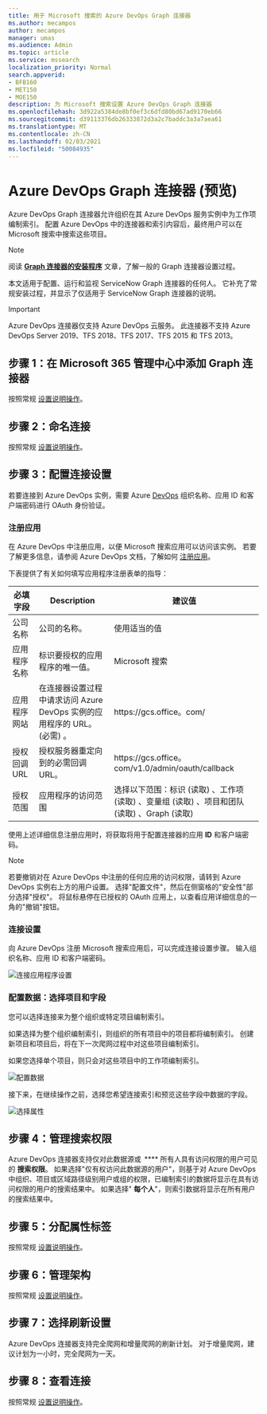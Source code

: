 ```yaml
---
title: 用于 Microsoft 搜索的 Azure DevOps Graph 连接器
ms.author: mecampos
author: mecampos
manager: umas
ms.audience: Admin
ms.topic: article
ms.service: mssearch
localization_priority: Normal
search.appverid:
- BFB160
- MET150
- MOE150
description: 为 Microsoft 搜索设置 Azure DevOps Graph 连接器
ms.openlocfilehash: 3d922a5384de8bf0ef3c6dfd80bd67ad9170eb66
ms.sourcegitcommit: d39113376db26333872d3a2c7baddc3a3a7aea61
ms.translationtype: MT
ms.contentlocale: zh-CN
ms.lasthandoff: 02/03/2021
ms.locfileid: "50084935"
---
```

<!---Previous ms.author: shgrover --->

# <a name="azure-devops-graph-connector-preview"></a>Azure DevOps Graph 连接器 (预览) 

Azure DevOps Graph 连接器允许组织在其 Azure DevOps 服务实例中为工作项编制索引。 配置 Azure DevOps 中的连接器和索引内容后，最终用户可以在 Microsoft 搜索中搜索这些项目。

> [!NOTE]
> 阅读 [**Graph 连接器的安装程序**](configure-connector.md) 文章，了解一般的 Graph 连接器设置过程。

本文适用于配置、运行和监视 ServiceNow Graph 连接器的任何人。 它补充了常规安装过程，并显示了仅适用于 ServiceNow Graph 连接器的说明。

>[!IMPORTANT]
>Azure DevOps 连接器仅支持 Azure DevOps 云服务。 此连接器不支持 Azure DevOps Server 2019、TFS 2018、TFS 2017、TFS 2015 和 TFS 2013。

<!---## Before you get started-->

<!---Insert "Before you get started" recommendations for this data source-->

## <a name="step-1-add-a-graph-connector-in-the-microsoft-365-admin-center"></a>步骤 1：在 Microsoft 365 管理中心中添加 Graph 连接器

按照常规 [设置说明操作](https://docs.microsoft.com/microsoftsearch/configure-connector)。
<!---If the above phrase does not apply, delete it and insert specific details for your data source that are different from general setup 
instructions.-->

## <a name="step-2-name-the-connection"></a>步骤 2：命名连接

按照常规 [设置说明操作](https://docs.microsoft.com/microsoftsearch/configure-connector)。
<!---If the above phrase does not apply, delete it and insert specific details for your data source that are different from general setup 
instructions.-->

## <a name="step-3-configure-the-connection-settings"></a>步骤 3：配置连接设置

若要连接到 Azure DevOps 实例，需要 Azure [DevOps](https://docs.microsoft.com/azure/devops/organizations/accounts/create-organization) 组织名称、应用 ID 和客户端密码进行 OAuth 身份验证。

### <a name="register-an-app"></a>注册应用

在 Azure DevOps 中注册应用，以便 Microsoft 搜索应用可以访问该实例。 若要了解更多信息，请参阅 Azure DevOps 文档，了解如何 [注册应用](https://docs.microsoft.com/azure/devops/integrate/get-started/authentication/oauth?view=azure-devops#register-your-app&preserve-view=true)。

下表提供了有关如何填写应用程序注册表单的指导：

必填字段 | Description | 建议值
--- | --- | ---
| 公司名称         | 公司的名称。 | 使用适当的值   |
| 应用程序名称     | 标识要授权的应用程序的唯一值。    | Microsoft 搜索     |
| 应用程序网站  | 在连接器设置过程中请求访问 Azure DevOps 实例的应用程序的 URL。  (必需) 。  | https://<span>gcs.office。</span>com/
| 授权回调 URL        | 授权服务器重定向到的必需回调 URL。 | https://<span>gcs.office。</span>com/v1.0/admin/oauth/callback|
| 授权范围 | 应用程序的访问范围 | 选择以下范围：标识 (读取) 、工作项 (读取) 、变量组 (读取) 、项目和团队 (读取) 、Graph (读取) |

使用上述详细信息注册应用时，将获取将用于配置连接器的应用 **ID** 和客户端密码。

>[!NOTE]
>若要撤销对在 Azure DevOps 中注册的任何应用的访问权限，请转到 Azure DevOps 实例右上方的用户设置。 选择"配置文件"，然后在侧窗格的"安全性"部分选择"授权"。 将鼠标悬停在已授权的 OAuth 应用上，以查看应用详细信息的一角的"撤销"按钮。

### <a name="connection-settings"></a>连接设置

向 Azure DevOps 注册 Microsoft 搜索应用后，可以完成连接设置步骤。 输入组织名称、应用 ID 和客户端密码。

![连接应用程序设置](media/ADO_Connection_settings_2.png)

### <a name="configure-data-select-projects-and-fields"></a>配置数据：选择项目和字段

您可以选择连接来为整个组织或特定项目编制索引。

如果选择为整个组织编制索引，则组织的所有项目中的项目都将编制索引。 创建新项目和项目后，将在下一次爬网过程中对这些项目编制索引。

如果您选择单个项目，则只会对这些项目中的工作项编制索引。

![配置数据](media/ADO_Configure_data.png)

接下来，在继续操作之前，选择您希望连接索引和预览这些字段中数据的字段。

![选择属性](media/ADO_choose_properties.png)

## <a name="step-4-manage-search-permissions"></a>步骤 4：管理搜索权限

Azure DevOps 连接器支持仅对此数据源或  **** 所有人具有访问权限的用户可见的 **搜索权限**。 如果选择"仅有权访问此数据源的用户"，则基于对 Azure DevOps 中组织、项目或区域路径级别用户或组的权限，已编制索引的数据将显示在具有访问权限的用户的搜索结果中。 如果选择" **每个人**"，则索引数据将显示在所有用户的搜索结果中。

## <a name="step-5-assign-property-labels"></a>步骤 5：分配属性标签

按照常规 [设置说明操作](https://docs.microsoft.com/microsoftsearch/configure-connector)。

## <a name="step-6-manage-schema"></a>步骤 6：管理架构

按照常规 [设置说明操作](https://docs.microsoft.com/microsoftsearch/configure-connector)。

## <a name="step-7-choose-refresh-settings"></a>步骤 7：选择刷新设置

Azure DevOps 连接器支持完全爬网和增量爬网的刷新计划。
对于增量爬网，建议计划为一小时，完全爬网为一天。

## <a name="step-8-review-connection"></a>步骤 8：查看连接

按照常规 [设置说明操作](https://docs.microsoft.com/microsoftsearch/configure-connector)。
<!---If the above phrase does not apply, delete it and insert specific details for your data source that are different from general setup 
instructions.-->

<!---## Troubleshooting-->
<!---Insert troubleshooting recommendations for this data source-->

<!---## Limitations-->
<!---Insert limitations for this data source-->
